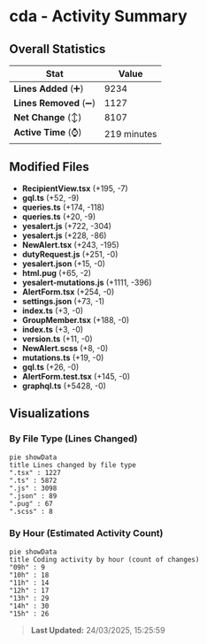 # cda - Activity Summary 

## Overall Statistics

| Stat                   | Value                                                             |
| ---------------------- | ----------------------------------------------------------------- |
| **Lines Added** (➕)   | 9234                                          |
| **Lines Removed** (➖) | 1127                                        |
| **Net Change** (↕)    | 8107                |
| **Active Time** (⌚)   | 219 minutes |


## Modified Files
- **RecipientView.tsx** (+195, -7)
- **gql.ts** (+52, -9)
- **queries.ts** (+174, -118)
- **queries.ts** (+20, -9)
- **yesalert.js** (+722, -304)
- **yesalert.js** (+228, -86)
- **NewAlert.tsx** (+243, -195)
- **dutyRequest.js** (+251, -0)
- **yesalert.json** (+15, -0)
- **html.pug** (+65, -2)
- **yesalert-mutations.js** (+1111, -396)
- **AlertForm.tsx** (+254, -0)
- **settings.json** (+73, -1)
- **index.ts** (+3, -0)
- **GroupMember.tsx** (+188, -0)
- **index.ts** (+3, -0)
- **version.ts** (+11, -0)
- **NewAlert.scss** (+8, -0)
- **mutations.ts** (+19, -0)
- **gql.ts** (+26, -0)
- **AlertForm.test.tsx** (+145, -0)
- **graphql.ts** (+5428, -0)

## Visualizations

### By File Type (Lines Changed)

```mermaid
pie showData
title Lines changed by file type
".tsx" : 1227
".ts" : 5872
".js" : 3098
".json" : 89
".pug" : 67
".scss" : 8
```

### By Hour (Estimated Activity Count)

```mermaid
pie showData
title Coding activity by hour (count of changes)
"09h" : 9
"10h" : 18
"11h" : 14
"12h" : 17
"13h" : 29
"14h" : 30
"15h" : 26
```


> **Last Updated:** 24/03/2025, 15:25:59